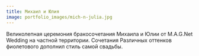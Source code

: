 ```yaml
---
title: Михаил и Юлия
image: portfolio_images/mich-n-julia.jpg
---
```


Великолепная церемония бракосочетания Михаила и Юлии от M.A.G.Net Wedding на частной территории. Сочетания Различных оттенков фиолетового дополнил стиль самой свадьбы.
